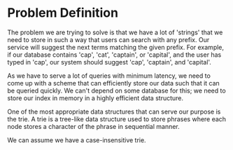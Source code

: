 # Problem Definition

The problem we are trying to solve is that we have a lot of 'strings' that we need to store in such a way that users can search with any prefix. Our service will suggest the next terms matching the given prefix. For example, if our database contains 'cap', 'cat', 'captain', or 'capital', and the user has typed in 'cap', our system should suggest 'cap', 'captain', and 'capital'.

As we have to serve a lot of queries with minimum latency, we need to come up with a scheme that can efficiently store our data such that it can be queried quickly. We can't depend on some database for this; we need to store our index in memory in a highly efficient data structure.

One of the most appropriate data structures that can serve our purpose is the trie. A trie is a tree-like data structure used to store phrases where each node stores a character of the phrase in sequential manner.

We can assume we have a case-insensitive trie. 